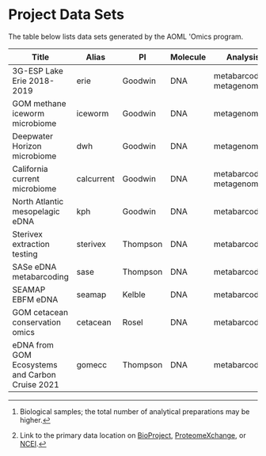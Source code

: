 # Project Data Sets

The table below lists data sets generated by the AOML 'Omics program.

Title                            | Alias      | PI       | Molecule | Analysis                    | Samples[^1] | URL[^2]
-------------------------------- | ---------- | -------- | -------- | --------------------------- | ----------- | -------
3G-ESP Lake Erie 2018-2019       | erie       | Goodwin  | DNA      | metabarcoding, metagenomics | 149         | [PRJNA702128](https://www.ncbi.nlm.nih.gov/bioproject/PRJNA702128)
GOM methane iceworm microbiome   | iceworm    | Goodwin  | DNA      | metagenomics                | n/a         | n/a
Deepwater Horizon microbiome     | dwh        | Goodwin  | DNA      | metagenomics                | n/a         | n/a
California current microbiome    | calcurrent | Goodwin  | DNA      | metabarcoding, metagenomics | n/a         | n/a
North Atlantic mesopelagic eDNA  | kph        | Goodwin  | DNA      | metabarcoding               | n/a         | n/a
Sterivex extraction testing      | sterivex   | Thompson | DNA      | metabarcoding               | 31          | n/a
SASe eDNA metabarcoding          | sase       | Thompson | DNA      | metabarcoding               | n/a         | n/a
SEAMAP EBFM eDNA                 | seamap     | Kelble   | DNA      | metabarcoding               | n/a         | n/a
GOM cetacean conservation omics  | cetacean   | Rosel    | DNA      | metabarcoding               | n/a         | n/a
eDNA from GOM Ecosystems and Carbon Cruise 2021 | gomecc | Thompson | DNA | metabarcoding  |  502  | [PRJNA887898](https://www.ncbi.nlm.nih.gov/bioproject/887898) | [GBIF](https://www.gbif.org/dataset/9012def0-bd87-48a0-ac9e-e0e78dd37689)

<!-- ADD NEW PROJECTS BELOW AND MOVE TO UNCOMMENTED PART OF TABLE
n/a                              | n/a        | n/a      | n/a      | n/a                         | n/a         | n/a
n/a                              | n/a        | n/a      | n/a      | n/a                         | n/a         | n/a
-->

[^1]: Biological samples; the total number of analytical preparations may be higher.

[^2]: Link to the primary data location on [BioProject](https://www.ncbi.nlm.nih.gov/bioproject), [ProteomeXchange](http://www.proteomexchange.org/), or [NCEI](https://www.ncei.noaa.gov/).

